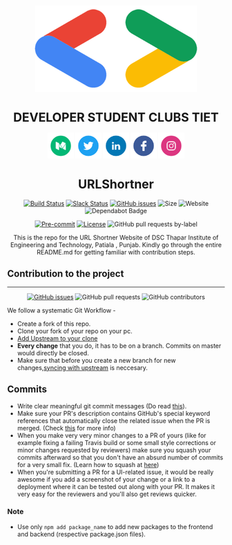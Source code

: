 <div align = "center">

<img height=200px src="https://github.com/developer-student-club-thapar/officialWebsite/blob/master/src/assets/dsc_logo.png">

# DEVELOPER STUDENT CLUBS TIET

<a href="https://medium.com/developer-student-clubs-tiet"><img src="https://github.com/aritraroy/social-icons/blob/master/medium-icon.png?raw=true" width="60"></a>
<a href="https://twitter.com/dsctiet"><img src="https://github.com/aritraroy/social-icons/blob/master/twitter-icon.png?raw=true" width="60"></a>
<a href="https://www.linkedin.com/company/developer-student-club-thapar"><img src="https://github.com/aritraroy/social-icons/blob/master/linkedin-icon.png?raw=true" width="60"></a>
<a href="https://facebook.com/dscthapar"><img src="https://github.com/aritraroy/social-icons/blob/master/facebook-icon.png?raw=true" width="60"></a>
<a href="https://instagram.com/dsc.tiet"><img src="https://github.com/aritraroy/social-icons/blob/master/instagram-icon.png?raw=true" width="60"></a>

# URLShortner

[![Build Status](https://travis-ci.com/developer-student-club-thapar/urlShortner.svg?branch=master)](https://travis-ci.com/github/developer-student-club-thapar/urlShortner)  [![Slack Status](https://img.shields.io/badge/slack-chat-purple.svg?logo=slack)](https://dscthapar-gspatiala.slack.com/join/shared_invite/enQtNzU2MzA2MjcxNzkyLTkwNDRiNWMzYjUzYjNjYjM0M2JhMDgwOTI3MGQwYWU1NzNlNGMxZGVhNzk0MGZiYTI5YzgwZDhiMTk1MjE4M2M) [![GitHub issues](https://img.shields.io/github/issues/developer-student-club-thapar/urlShortner?logo=github)](https://github.com/developer-student-club-thapar/urlShortner/issues)
![Size](https://github-size-badge.herokuapp.com/developer-student-club-thapar/urlShortner.svg)
![Website](https://img.shields.io/website?down_color=red&down_message=snap%21&up_color=green&up_message=it%27s%20up%21&url=https%3A%2F%2Furlshort.dsctiet.tech%2F)
<a> <img src="https://badgen.net/dependabot/developer-student-club-thapar/urlShortner?icon=dependabot" alt="Dependabot Badge"></a>

[![Pre-commit](https://img.shields.io/badge/pre--commit-enabled-brightgreen?logo=pre-commit&logoColor=white)](https://github.com/developer-student-club-thapar/urlShortner/blob/master/.pre-commit-config.yaml)
[![License](https://img.shields.io/github/license/developer-student-club-thapar/urlShortner)](https://github.com/developer-student-club-thapar/urlShortner/blob/master/LICENSE)
![GitHub pull requests by-label](https://img.shields.io/github/issues-pr/developer-student-club-thapar/urlShortner/dependencies?label=Dependencies%20Status)

This is the repo for the URL Shortner Website of DSC Thapar Institute of Engineering and Technology, Patiala , Punjab.
Kindly go through the entire README.md for getting familiar with contribution steps.
</div>

## Contribution to the project

------------

<div align="center">

[![GitHub issues](https://img.shields.io/github/issues/developer-student-club-thapar/urlShortner?logo=github)](https://github.com/developer-student-club-thapar/urlShortner/issues) ![GitHub pull requests](https://img.shields.io/github/issues-pr-raw/developer-student-club-thapar/urlShortner?logo=git&logoColor=white) ![GitHub contributors](https://img.shields.io/github/contributors/developer-student-club-thapar/urlShortner?logo=github)

</div>
We follow a systematic Git Workflow -

- Create a fork of this repo.
- Clone your fork of your repo on your pc.
- [Add Upstream to your clone](https://help.github.com/en/github/collaborating-with-issues-and-pull-requests/configuring-a-remote-for-a-fork)
- **Every change** that you do, it has to be on a branch. Commits on master would directly be closed.
- Make sure that before you create a new branch for new changes,[syncing with upstream](https://help.github.com/en/github/collaborating-with-issues-and-pull-requests/syncing-a-fork) is neccesary.

## Commits

- Write clear meaningful git commit messages (Do read [this](http://chris.beams.io/posts/git-commit/)).
- Make sure your PR's description contains GitHub's special keyword references that automatically close the related issue when the PR is merged. (Check [this](https://github.com/blog/1506-closing-issues-via-pull-requests) for more info)
- When you make very very minor changes to a PR of yours (like for example fixing a failing Travis build or some small style corrections or minor changes requested by reviewers) make sure you squash your commits afterward so that you don't have an absurd number of commits for a very small fix. (Learn how to squash at [here](https://davidwalsh.name/squash-commits-git))
- When you're submitting a PR for a UI-related issue, it would be really awesome if you add a screenshot of your change or a link to a deployment where it can be tested out along with your PR. It makes it very easy for the reviewers and you'll also get reviews quicker.

### Note

- Use only `npm add package_name` to add new packages to the frontend and backend (respective package.json files).
